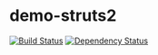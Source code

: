 # demo-struts2
[![Build Status](https://travis-ci.org/gorden5566/demo-struts2.svg?branch=master)](https://travis-ci.org/gorden5566/demo-struts2)
[![Dependency Status](https://www.versioneye.com/user/projects/59186d66e1638f0051a0a62e/badge.svg?style=flat-square)](https://www.versioneye.com/user/projects/59186d66e1638f0051a0a62e)
